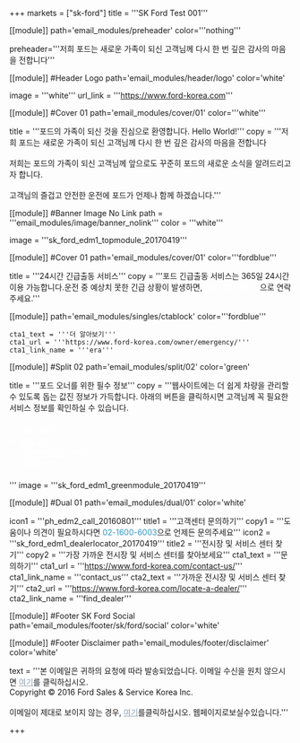 
+++
markets = ["sk-ford"]
title = '''SK Ford Test 001'''

[[module]]
path='email_modules/preheader'
color='''nothing'''

   preheader='''저희 포드는 새로운 가족이 되신 고객님께 다시 한 번 깊은 감사의 마음을 전합니다'''

[[module]] #Header Logo
path='email_modules/header/logo'
color='white'

  image = '''white'''
  url_link = '''https://www.ford-korea.com'''

[[module]] #Cover 01
path='email_modules/cover/01'
color='''white'''
 
  title = '''포드의 가족이 되신 것을 진심으로 환영합니다. Hello World!'''
  copy = '''저희 포드는 새로운 가족이 되신 고객님께 다시 한 번 깊은 감사의 마음을 전합니다<br /><br />저희는 포드의 가족이 되신 고객님께 앞으로도 꾸준히 포드의 새로운 소식을 알려드리고자 합니다.<br /><br />고객님의 즐겁고 안전한 운전에 포드가 언제나 함께 하겠습니다.'''

[[module]] #Banner Image No Link
path = '''email_modules/image/banner_nolink'''
color = '''white'''

  image = '''sk_ford_edm1_topmodule_20170419'''

[[module]] #Cover 01
path='email_modules/cover/01'
color='''fordblue'''
 
  title = '''24시간 긴급출동 서비스'''
  copy = '''포드 긴급출동 서비스는 365일 24시간 이용 가능합니다.운전 중 예상치 못한 긴급 상황이 발생하면, <a href="tel:080-300-3673" name="tel" style="text-decoration:none; color:#FFFFFF;">080-300-3673</a>으로 연락주세요.'''
  
[[module]]
path='email_modules/singles/ctablock'
color='''fordblue'''
	
	cta1_text = '''더 알아보기'''
	cta1_url = '''https://www.ford-korea.com/owner/emergency/'''
	cta1_link_name = '''era'''
    
[[module]] #Split 02
path='email_modules/split/02'
color='green'

  title = '''포드 오너를 위한 필수 정보'''
  copy = '''웹사이트에는 더 쉽게 차량을 관리할 수 있도록 돕는 값진 정보가 가득합니다. 아래의 버튼을 클릭하시면 고객님께 꼭 필요한 서비스 정보를 확인하실 수 있습니다.<ul style="margin: 20px; padding: 0;text-decoration:underline; color:#FFFFFF"><li><a href="https://www.ford-korea.com/owner/warranty/" name="warranty" style="text-decoration:none; color:#FFFFFF;">보증 서비스</a></li><li><a href="https://www.ford-korea.com/owner/maintenance/" name="vehicle_maintenance" style="text-decoration:none; color:#FFFFFF;">차량 관리</a></li><li><a href="https://www.ford-korea.com/owner/genuine-service/" name="genuine_service" style="text-decoration:none; color:#FFFFFF;">전문가의 공인 서비스 </a></li><li><a href="https://www.ford-korea.com/owner/recall-guidance/" name="recall_guidance" style="text-decoration:none; color:#FFFFFF;">리콜 안내</a></li></ul>'''
  image = '''sk_ford_edm1_greenmodule_20170419'''

[[module]] #Dual 01
path='email_modules/dual/01'
color='white'

  icon1 = '''ph_edm2_call_20160801'''
  title1 = '''고객센터 문의하기'''
  copy1 = '''도움이나 의견이 필요하시다면 <a href="tel:02-1600-6003" name="tel" style="text-decoration:none; color:#2d96cd;">02-1600-6003</a>으로 언제든 문의주세요'''
  icon2 = '''sk_ford_edm1_dealerlocator_20170419'''
  title2 = '''전시장 및 서비스 센터 찾기'''
  copy2 = '''가장 가까운 전시장 및 서비스 센터를 찾아보세요'''
  cta1_text = '''문의하기'''
  cta1_url = '''https://www.ford-korea.com/contact-us/'''
  cta1_link_name = '''contact_us'''
  cta2_text = '''가까운 전시장 및 서비스 센터 찾기'''
  cta2_url = '''https://www.ford-korea.com/locate-a-dealer/'''
  cta2_link_name = '''find_dealer'''

[[module]] #Footer SK Ford Social
path='email_modules/footer/sk/ford/social'
color='white'

[[module]] #Footer Disclaimer
path='email_modules/footer/disclaimer'
color='white'

 text = '''본 이메일은 귀하의 요청에 따라 발송되었습니다. 이메일 수신을 원치 않으시면 <a href="<%unsubscribe_link_text%>" style="color:#91a4b1; text-decoration:underline">여기</a>를 클릭하십시오. <br />Copyright © 2016 Ford Sales & Service Korea Inc.<br /><br />이메일이 제대로 보이지 않는 경우, <span class="mobile-display-block"></span><a href="<%syslink_message_read url='/public/read_message.jsp'%>" style="color:#91a4b1; text-decoration:underline">여기</a>를클릭하십시오. 웹페이지로보실수있습니다.'''

+++
